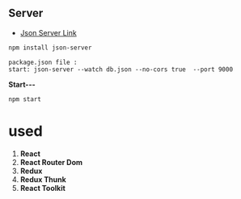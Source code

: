 ## Server

- [Json Server Link](https://www.npmjs.com/package/json-server)

```bash
npm install json-server
```

```
package.json file :
start: json-server --watch db.json --no-cors true  --port 9000
```

**Start---**

```
npm start
```

# used

1. **React**
2. **React Router Dom**
3. **Redux**
4. **Redux Thunk**
5. **React Toolkit**
